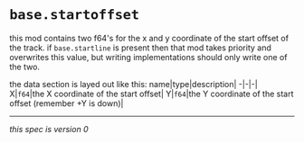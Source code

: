 # `base.startoffset`
this mod contains two f64's for the x and y coordinate of the start offset of the track. 
if `base.startline` is present then that mod takes priority and overwrites this value, but writing implementations should only write one of the two.

the data section is layed out like this:
name|type|description|
-|-|-|
X|`f64`|the X coordinate of the start offset|
Y|`f64`|the Y coordinate of the start offset (remember +Y is down)|
***
*this spec is version 0*

